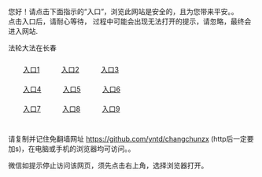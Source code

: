 您好！请点击下面指示的“入口”，浏览此网站是安全的，且为您带来平安。。 <br/>
点击入口后，请耐心等待， 过程中可能会出现无法打开的提示，请忽略，最终会进入网站. </br>

法轮大法在长春<br/>
<div style="padding:10px"><a style="margin:20px" target="_blank" href="https://d3n6e9o2whvt2e.cloudfront.net/2Qpsp?jljsmjzb" id="ccLink1" rel="nofollow">入口1</a> <a target="_blank" style="margin:20px" href="https://d1lbr67voiqs8r.cloudfront.net/2Qpsp?scqtns" id="ccLink2" rel="nofollow">入口2</a> <a style="margin:20px" target="_blank" href="https://d1jx0bdgj5kxle.cloudfront.net/2Qpsp?tkprnsjv" id="ccLink3" rel="nofollow">入口3</a></div>

<div style="padding:10px" ><a style="margin:20px" target="_blank" href="https://d3n6e9o2whvt2e.cloudfront.net/2Qpsp?jljsmjzb" id="ccLink4" rel="nofollow">入口4</a> <a style="margin:20px" href="https://d1lbr67voiqs8r.cloudfront.net/2Qpsp?scqtns" target="_blank" id="ccLink5" rel="nofollow">入口5</a> <a style="margin:20px" href="https://d1jx0bdgj5kxle.cloudfront.net/2Qpsp?tkprnsjv" target="_blank" id="ccLink6" rel="nofollow">入口6</a></div>

<div style="padding:10px"><a style="margin:20px" target="_blank" href="https://d3n6e9o2whvt2e.cloudfront.net/2Qpsp?jljsmjzb" id="ccLink7" rel="nofollow">入口7</a> <a style="margin:20px" href="https://d1lbr67voiqs8r.cloudfront.net/2Qpsp?scqtns" target="_blank" id="ccLink8" rel="nofollow">入口8</a> <a style="margin:20px" target="_blank" href="https://d1jx0bdgj5kxle.cloudfront.net/2Qpsp?tkprnsjv" id="ccLink9" rel="nofollow">入口9</a></div>

<br/>



请复制并记住免翻墙网址 https://github.com/yntd/changchunzx (http后一定要加s)，在电脑或手机的浏览器均可访问。。<br/>

微信如提示停止访问该网页，须先点击右上角，选择浏览器打开。
